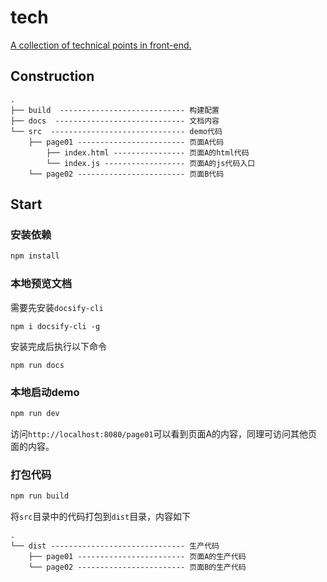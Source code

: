 # tech

[A collection of technical points in front-end.](https://hamger.github.io/tech/)

## Construction
```
.
├── build  ---------------------------- 构建配置
├── docs  ----------------------------- 文档内容
└── src  ------------------------------ demo代码
    ├── page01 ------------------------ 页面A代码
        ├── index.html ---------------- 页面A的html代码
        └── index.js ------------------ 页面A的js代码入口
    └── page02 ------------------------ 页面B代码
```

## Start
### 安装依赖
``` bash
npm install
```

### 本地预览文档
需要先安装`docsify-cli`
```
npm i docsify-cli -g
```
安装完成后执行以下命令
```
npm run docs
```

### 本地启动demo
```bash
npm run dev
```
访问`http://localhost:8080/page01`可以看到页面A的内容，同理可访问其他页面的内容。


### 打包代码
```bash
npm run build
```
将`src`目录中的代码打包到`dist`目录，内容如下
```
.
└── dist ------------------------------ 生产代码
    ├── page01 ------------------------ 页面A的生产代码
    └── page02 ------------------------ 页面B的生产代码
```

